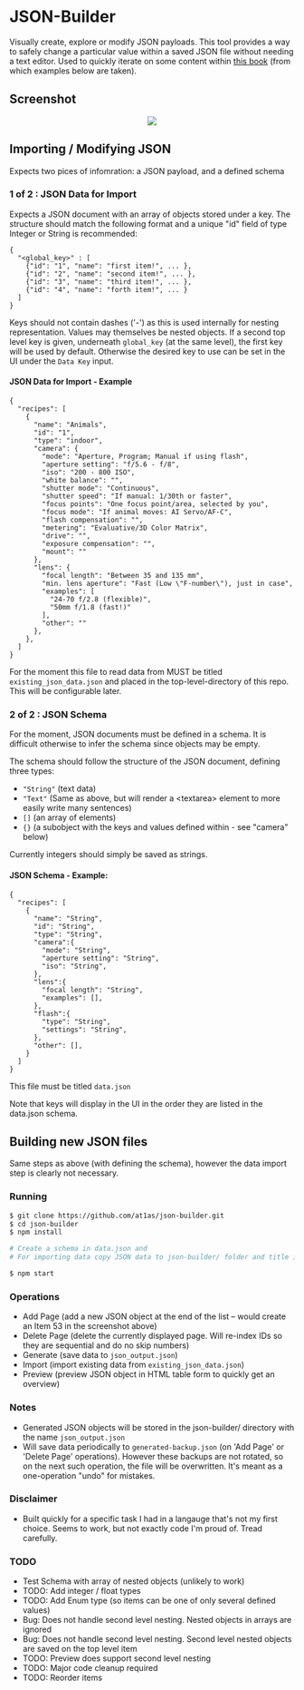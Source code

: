 # JSON-Builder

Visually create, explore or modify JSON payloads. This tool provides a way to safely change a particular value within a saved JSON file without needing a text editor. Used to quickly iterate on some content within [this book](https://www.amazon.com/Photography-Cookbook-Photographic-Recipes-Michael-ebook/dp/B01CUQ4L7O) (from which examples below are taken).


## Screenshot
<p align="center">
  <img src="http://at1as.github.io/github_repo_assets/json-builder-1.png" style="max-width:500px"/>
</p>

## Importing / Modifying JSON

Expects two pices of infomration: a JSON payload, and a defined schema

### 1 of 2 : JSON Data for Import

Expects a JSON document with an array of objects stored under a key. The structure should match the following format and a unique "id" field of type Integer or String is recommended:

```
{
  "<global_key>" : [
    {"id": "1", "name": "first item!", ... },
    {"id": "2", "name": "second item!", ... },
    {"id": "3", "name": "third item!", ... },
    {"id": "4", "name": "forth item!", ... }
  ]
}
```

Keys should not contain dashes ('-') as this is used internally for nesting representation. Values may themselves be nested objects. If a second top level key is given, underneath `global_key` (at the same level), the first key will be used by default. Otherwise the desired key to use can be set in the UI under the `Data Key` input.

#### JSON Data for Import - Example

```
{
  "recipes": [
    {
      "name": "Animals",
      "id": "1",
      "type": "indoor",
      "camera": {
        "mode": "Aperture, Program; Manual if using flash",
        "aperture setting": "f/5.6 - f/8",
        "iso": "200 - 800 ISO",
        "white balance": "",
        "shutter mode": "Continuous",
        "shutter speed": "If manual: 1/30th or faster",
        "focus points": "One focus point/area, selected by you",
        "focus mode": "If animal moves: AI Servo/AF-C",
        "flash compensation": "",
        "metering": "Evaluative/3D Color Matrix",
        "drive": "",
        "exposure compensation": "",
        "mount": ""
      },
      "lens": {
        "focal length": "Between 35 and 135 mm",
        "min. lens aperture": "Fast (Low \"F-number\"), just in case",
        "examples": [
          "24-70 f/2.8 (flexible)",
          "50mm f/1.8 (fast!)"
        ],
        "other": ""
      },
    },
  ]
}
```

For the moment this file to read data from MUST be titled `existing_json_data.json` and placed in the top-level-directory of this repo. This will be configurable later.


### 2 of 2 : JSON Schema

For the moment, JSON documents must be defined in a schema. It is difficult otherwise to infer the schema since objects may be empty.

The schema should follow the structure of the JSON document, defining three types:

* `"String"` (text data)
* `"Text"` (Same as above, but will render a \<textarea\> element to more easily write many sentences)
* `[]` (an array of elements)
* `{}` (a subobject with the keys and values defined within - see "camera" below)

Currently integers should simply be saved as strings.



#### JSON Schema - Example:

```
{
  "recipes": [
    {
      "name": "String",
      "id": "String",
      "type": "String",
      "camera":{
        "mode": "String",
        "aperture setting": "String",
        "iso": "String",
      },
      "lens":{
        "focal length": "String",
        "examples": [],
      },
      "flash":{
        "type": "String",
        "settings": "String",
      },
      "other": [],
    }
  ]
}
```

This file must be titled `data.json`

Note that keys will display in the UI in the order they are listed in the data.json schema.


## Building new JSON files

Same steps as above (with defining the schema), however the data import step is clearly not necessary.


### Running

```bash
$ git clone https://github.com/at1as/json-builder.git
$ cd json-builder
$ npm install

# Create a schema in data.json and 
# For importing data copy JSON data to json-builder/ folder and title it existing_json_data.json

$ npm start
```

### Operations
* Add Page (add a new JSON object at the end of the list – would create an Item 53 in the screenshot above)
* Delete Page (delete the currently displayed page. Will re-index IDs so they are sequential and do no skip numbers)
* Generate (save data to `json_output.json`)
* Import (import existing data from `existing_json_data.json`)
* Preview (preview JSON object in HTML table form to quickly get an overview)

### Notes

* Generated JSON objects will be stored in the json-builder/ directory with the name `json_output.json`
* Will save data periodically to `generated-backup.json` (on 'Add Page' or 'Delete Page' operations). However these backups are not rotated, so on the next such operation, the file will be overwritten. It's meant as a one-operation "undo" for mistakes.


### Disclaimer

* Built quickly for a specific task I had in a langauge that's not my first choice. Seems to work, but not exactly code I'm proud of. Tread carefully.


### TODO

* Test Schema with array of nested objects (unlikely to work)
* TODO: Add integer / float types
* TODO: Add Enum type (so items can be one of only several defined values)
* Bug: Does not handle second level nesting. Nested objects in arrays are ignored
* Bug: Does not handle second level nesting. Second level nested objects are saved on the top level item
* TODO: Preview does support second level nesting
* TODO: Major code cleanup required
* TODO: Reorder items
